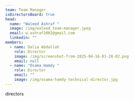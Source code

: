 ```yaml
---
team: Team Manager
isDirectorsBoard: true
head:
  name: "Waleed Ashraf "
  image: /img/waleed_team-manager.jpeg
  email: w.ashraf2002@gmail.com
  linkedin: ""
members:
  - name: Dalia Abdallah
    role: Director
    image: /img/screenshot-from-2025-04-16-01-28-02.png
    email: null
  - name: "Osama Hamdy "
    role: Director
    email: ""
    image: /img/osama-hamdy-technical-director.jpg
---
```

directors